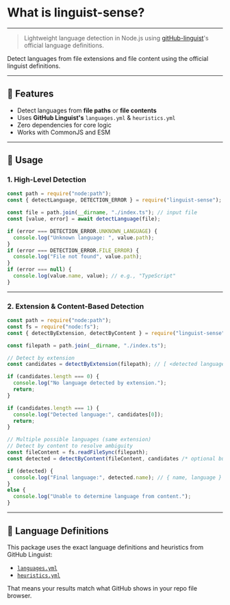# What is linguist-sense?

---

> Lightweight language detection in Node.js using [gitHub-linguist](https://github.com/github-linguist/linguist)'s official language definitions.

Detect languages from file extensions and file content using the official linguist definitions.

---

## 🚀 Features
- Detect languages from **file paths** or **file contents**
- Uses **GitHub Linguist's** `languages.yml` & `heuristics.yml`
- Zero dependencies for core logic
- Works with CommonJS and ESM

---

## 🧪 Usage

### 1. High-Level Detection
```js
const path = require("node:path");
const { detectLanguage, DETECTION_ERROR } = require("linguist-sense");

const file = path.join(__dirname, "./index.ts"); // input file
const [value, error] = await detectLanguage(file);

if (error === DETECTION_ERROR.UNKNOWN_LANGUAGE) {
  console.log("Unknown language: ", value.path);
}
if (error === DETECTION_ERROR.FILE_ERROR) {
  console.log("File not found", value.path);
}
if (error === null) {
  console.log(value.name, value); // e.g., "TypeScript"
}
```

---

### 2. Extension & Content-Based Detection
```js
const path = require("node:path");
const fs = require("node:fs");
const { detectByExtension, detectByContent } = require("linguist-sense");

const filepath = path.join(__dirname, "./index.ts");

// Detect by extension
const candidates = detectByExtension(filepath); // [ <detected languages> ]

if (candidates.length === 0) {
  console.log("No language detected by extension.");
  return;
}

if (candidates.length === 1) {
  console.log("Detected language:", candidates[0]);
  return;
}

// Multiple possible languages (same extension)
// Detect by content to resolve ambiguity
const fileContent = fs.readFileSync(filepath);
const detected = detectByContent(fileContent, candidates /* optional but preferred */);

if (detected) {
  console.log("Final language:", detected.name); // { name, language }
}
else {
  console.log("Unable to determine language from content.");
}
```

---

## 📘 Language Definitions
This package uses the exact language definitions and heuristics from GitHub Linguist:

- [`languages.yml`](https://github.com/github-linguist/linguist/blob/main/lib/linguist/languages.yml)
- [`heuristics.yml`](https://github.com/github-linguist/linguist/blob/main/lib/linguist/heuristics.yml)

That means your results match what GitHub shows in your repo file browser.